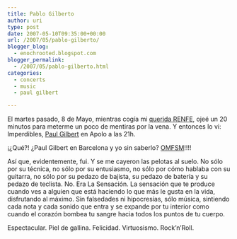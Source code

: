 ```yaml
---
title: Pablo Gilberto
author: uri
type: post
date: 2007-05-10T09:35:00+00:00
url: /2007/05/pablo-gilberto/
blogger_blog:
  - enochrooted.blogspot.com
blogger_permalink:
  - /2007/05/pablo-gilberto.html
categories:
  - concerts
  - music
  - paul gilbert

---
```

El martes pasado, 8 de Mayo, mientras cogía mi [querida RENFE][1], ojeé un 20 minutos para meterme un poco de mentiras por la vena. Y entonces lo vi: Imperdibles, [Paul Gilbert][2] en Apolo a las 21h.

¡¿Qué?! ¿Paul Gilbert en Barcelona y yo sin saberlo? [OMFSM][3]!!!!

Así que, evidentemente, fui. Y se me cayeron las pelotas al suelo. No sólo por su técnica, no sólo por su entusiasmo, no sólo por cómo hablaba con su guitarra, no sólo por su pedazo de bajista, su pedazo de batería y su pedazo de teclista. No. Era La Sensación. La sensación que te produce cuando ves a alguien que está haciendo lo que más le gusta en la vida, disfrutando al máximo. Sin falsedades ni hipocresías, sólo música, sintiendo cada nota y cada sonido que entra y se expande por tu interior como cuando el corazón bombea tu sangre hacia todos los puntos de tu cuerpo.

Espectacular. Piel de gallina. Felicidad. Virtuosismo. Rock&#8217;n&#8217;Roll.

 [1]: http://enochrooted.blogspot.com/2007/02/la-maana-renfe.html
 [2]: http://www.paulgilbert.com
 [3]: http://en.wikipedia.org/wiki/Spaghetti_Monster